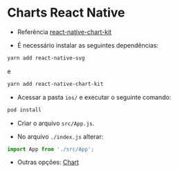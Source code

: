 # Charts React Native

- Referência [react-native-chart-kit](https://www.npmjs.com/package/react-native-chart-kit)

- É necessário instalar as seguintes dependências:

```bash
yarn add react-native-svg
```

e 

```bash
yarn add react-native-chart-kit
```

- Acessar a pasta `ios/` e executar o seguinte comando:

```bash
pod install
```

- Criar o arquivo `src/App.js`.


- No arquivo `./index.js` alterar:

```js
import App from './src/App';
```

- Outras opções: [Chart](https://reactnativeexample.com/tag/chart/)